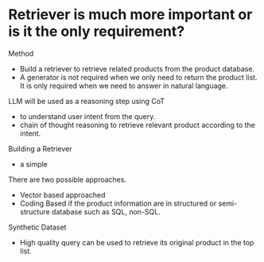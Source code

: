 
# Retriever is much more important or is it the only requirement?

Method
- Build a retriever to retrieve related products from the product database.
- A generator is not required when we only need to return the product list. It is only required when we need to answer in natural language. 

LLM will be used as a reasoning step using CoT
- to understand user intent from the query.
- chain of thought reasoning to retrieve relevant product according to the intent.

Building a Retriever
- a simple 

There are two possible approaches.

- Vector based approached
- Coding Based if the product information are in structured or semi-structure database such as SQL, non-SQL.


Synthetic Dataset

- High quality query can be used to retrieve its original product in the top list.
